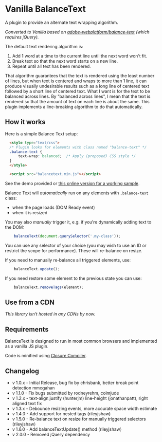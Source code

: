 # Vanilla BalanceText

A plugin to provide an alternate text wrapping algorithm.

*Converted to Vanilla based on [adobe-webplatform/balance-text](https://github.com/adobe-webplatform/balance-text) (which requires jQuery).*

The default text rendering algorithm is:

1. Add 1 word at a time to the current line until the next word won't fit.
2. Break text so that the next word starts on a new line.
3. Repeat until all text has been rendered.

That algorithm guarantees that the text is rendered using the least number of lines, but when text is centered and wraps to more than 1 line, it can produce visually undesirable results such as a long line of centered text followed by a short line of centered text. What I want is for the text to be balanced across lines. By "balanced across lines", I mean that the text is rendered so that the amount of text on each line is about the same. This plugin implements a line-breaking algorithm to do that automatically.

## How it works
Here is a simple Balance Text setup:

```html
  <style type="text/css">
  /* Plugin looks for elements with class named "balance-text" */
  .balance-text {
      text-wrap: balanced;  /* Apply (proposed) CSS style */
  }
  </style>

  <script src="balancetext.min.js"></script>
```

See the demo provided or [this online version for a working sample](https://qgustavor.github.io/vanilla-balance-text/demo/index.html).

Balance Text will *automatically* run on any elements with <code>.balance-text</code> class:

- when the page loads (DOM Ready event)
- when it is resized

You may also *manually* trigger it, e.g. if you're dynamically adding text to the DOM:

```javascript
    balanceText(document.querySelector('.my-class'));
```

You can use any selector of your choice (you may wish to use an ID or restrict the scope for performance). These will re-balance on resize.

If you need to manually re-balance all triggered elements, use:

```javascript
    balanceText.update();
```

If you need restore some element to the previous state you can use:

```javascript
    balanceText.removeTags(element);
```

## Use from a CDN

*This library isn't hosted in any CDNs by now.*

## Requirements
BalanceText is designed to run in most common browsers and implemented as a vanilla JS plugin.

Code is minified using [Closure Compiler](https://developers.google.com/closure/compiler/).

## Changelog
* v 1.0.x - Initial Release, bug fix by chrisbank, better break point detection mmcgahan
* v 1.1.0 - Fix bugs submitted by rodneyrehm, colmjude
* v 1.2.x - text-align:justify (hunterjm) line-height (jonathanpatt), right aligned text fix
* v 1.3.x - Debounce resizing events, more accurate space width estimate
* v 1.4.0 - Add support for nested tags (rileyjshaw)
* v 1.5.0 - Re-balance text on resize for manually triggered selectors (rileyjshaw)
* v 1.6.0 - Add balanceTextUpdate() method (rileyjshaw)
* v 2.0.0 - Removed jQuery dependency
